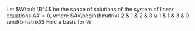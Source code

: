 Let $W\sub \R^4$ be the space of solutions of the system of linear equations $AX=0$, where $A=\begin{bmatrix}
   2 & 1 & 2 & 3 \\
   1 & 1 & 3 & 0
\end{bmatrix}$ 
Find a basis for $W$.